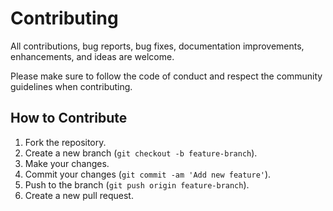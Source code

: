 # Contributing

All contributions, bug reports, bug fixes, documentation improvements, enhancements, and ideas are welcome.

Please make sure to follow the code of conduct and respect the community guidelines when contributing.

## How to Contribute

1. Fork the repository.
2. Create a new branch (`git checkout -b feature-branch`).
3. Make your changes.
4. Commit your changes (`git commit -am 'Add new feature'`).
5. Push to the branch (`git push origin feature-branch`).
6. Create a new pull request.
